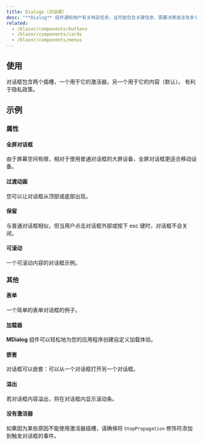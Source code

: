 ```yaml
---
title: Dialogs（对话框）
desc: "**Dialog** 组件通知用户有关特定任务，且可能包含关键信息、需要决策或涉及多个任务。减少使用对话框的频率，因为它们具有干扰性。"
related:
  - /blazor/components/buttons
  - /blazor/components/cards
  - /blazor/components/menus
---
```


## 使用

对话框包含两个插槽，一个用于它的激活器，另一个用于它的内容（默认）。 有利于隐私政策。

<masa-example file="Examples.components.dialogs.Usage"></masa-example>

## 示例

### 属性

#### 全屏对话框

由于屏幕空间有限，相对于使用普通对话框的大屏设备，全屏对话框更适合移动设备。

<masa-example file="Examples.components.dialogs.Fullscreen"></masa-example>

#### 过渡动画

您可以让对话框从顶部或底部出现。

<masa-example file="Examples.components.dialogs.Transitions"></masa-example>

#### 保留

与普通对话框相似，但当用户点击对话框外部或按下 esc 键时，对话框不会关闭。

<masa-example file="Examples.components.dialogs.Persistent"></masa-example>

#### 可滚动

一个可滚动内容的对话框示例。

<masa-example file="Examples.components.dialogs.Scrollable"></masa-example>

### 其他

#### 表单

一个简单的表单对话框的例子。

<masa-example file="Examples.components.dialogs.Form"></masa-example>

#### 加载器

**MDialog** 组件可以轻松地为您的应用程序创建自定义加载体验。

<masa-example file="Examples.components.dialogs.Loader"></masa-example>

#### 嵌套

对话框可以嵌套：可以从一个对话框打开另一个对话框。

<masa-example file="Examples.components.dialogs.Nesting"></masa-example>

#### 溢出

若对话框内容溢出，将在对话框内显示滚动条。

<masa-example file="Examples.components.dialogs.Overflowed"></masa-example>

#### 没有激活器

如果因为某些原因不能使用激活器插槽，请确保将 `StopPropagation` 修饰符添加到触发对话框的事件。

<masa-example file="Examples.components.dialogs.WithoutActivator"></masa-example>